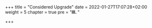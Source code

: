 +++
title = "Considered Upgrade"
date = 2022-01-27T17:07:28+02:00
weight = 5
chapter = true
pre = "<b>III. </b>"

+++